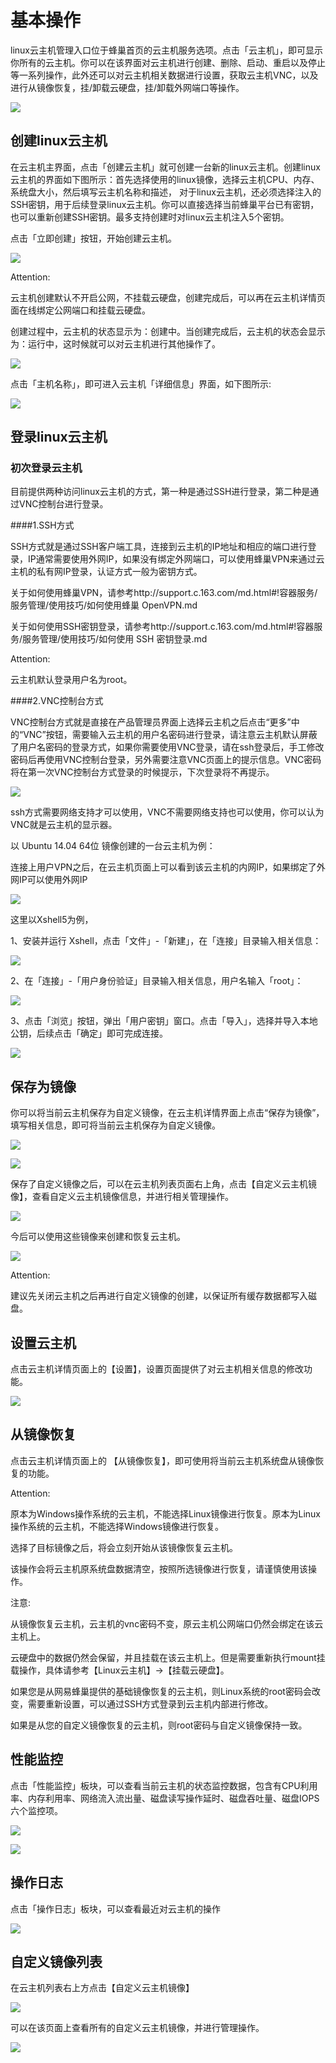# 基本操作

linux云主机管理入口位于蜂巢首页的云主机服务选项。点击「云主机」，即可显示你所有的云主机。你可以在该界面对云主机进行创建、删除、启动、重启以及停止等一系列操作，此外还可以对云主机相关数据进行设置，获取云主机VNC，以及进行从镜像恢复，挂/卸载云硬盘，挂/卸载外网端口等操作。

![](../image/linux/linux主机_使用指南_总览.PNG)

## 创建linux云主机

在云主机主界面，点击「创建云主机」就可创建一台新的linux云主机。创建linux云主机的界面如下图所示：首先选择使用的linux镜像，选择云主机CPU、内存、系统盘大小，然后填写云主机名称和描述，
对于linux云主机，还必须选择注入的SSH密钥，用于后续登录linux云主机。你可以直接选择当前蜂巢平台已有密钥，也可以重新创建SSH密钥。最多支持创建时对linux云主机注入5个密钥。

点击「立即创建」按钮，开始创建云主机。

![](../image/linux/linux主机_使用指南_创建linux云主机2.png)

<span>Attention:</span><div class="alertContent">云主机创建默认不开启公网，不挂载云硬盘，创建完成后，可以再在云主机详情页面在线绑定公网端口和挂载云硬盘。</div>

创建过程中，云主机的状态显示为：创建中。当创建完成后，云主机的状态会显示为：运行中，这时候就可以对云主机进行其他操作了。

![](../image/linux/linux主机_使用指南_创建linux云主机2.png)

点击「主机名称」，即可进入云主机「详细信息」界面，如下图所示:

![](../image/linux/linux主机_使用指南_创建linux云主机3.png)





## 登录linux云主机

### 初次登录云主机

目前提供两种访问linux云主机的方式，第一种是通过SSH进行登录，第二种是通过VNC控制台进行登录。

####1.SSH方式

SSH方式就是通过SSH客户端工具，连接到云主机的IP地址和相应的端口进行登录，IP通常需要使用外网IP，如果没有绑定外网端口，可以使用蜂巢VPN来通过云主机的私有网IP登录，认证方式一般为密钥方式。

关于如何使用蜂巢VPN，请参考http://support.c.163.com/md.html#!容器服务/服务管理/使用技巧/如何使用蜂巢 OpenVPN.md

关于如何使用SSH密钥登录，请参考http://support.c.163.com/md.html#!容器服务/服务管理/使用技巧/如何使用 SSH 密钥登录.md

<span>Attention:</span><div class="alertContent">云主机默认登录用户名为root。</div>

####2.VNC控制台方式

VNC控制台方式就是直接在产品管理员界面上选择云主机之后点击“更多”中的“VNC”按钮，需要输入云主机的用户名密码进行登录，请注意云主机默认屏蔽了用户名密码的登录方式，如果你需要使用VNC登录，请在ssh登录后，手工修改密码后再使用VNC控制台登录，另外需要注意VNC页面上的提示信息。VNC密码将在第一次VNC控制台方式登录的时候提示，下次登录将不再提示。

![](../image/linux/linux主机_使用指南_登录linux云主机2.png)

ssh方式需要网络支持才可以使用，VNC不需要网络支持也可以使用，你可以认为VNC就是云主机的显示器。


以 Ubuntu 14.04 64位 镜像创建的一台云主机为例：

连接上用户VPN之后，在云主机页面上可以看到该云主机的内网IP，如果绑定了外网IP可以使用外网IP

![](../image/linux/linux主机_使用指南_登录linux云主机3.png)

这里以Xshell5为例，

1、安装并运行 Xshell，点击「文件」-「新建」，在「连接」目录输入相关信息：

![](../image/linux/linux主机_使用指南_登录linux云主机4.png)


2、在「连接」-「用户身份验证」目录输入相关信息，用户名输入「root」：

![](../image/linux/linux主机_使用指南_登录linux云主机5.png)

3、点击「浏览」按钮，弹出「用户密钥」窗口。点击「导入」，选择并导入本地公钥，后续点击「确定」即可完成连接。

![](../image/linux/linux主机_使用指南_登录linux云主机6.png)




## 保存为镜像

你可以将当前云主机保存为自定义镜像，在云主机详情界面上点击“保存为镜像”，填写相关信息，即可将当前云主机保存为自定义镜像。

![](../image/linux/linux主机_使用指南_保存为镜像1.png)

![](../image/linux/linux主机_使用指南_保存为镜像2.png)

保存了自定义镜像之后，可以在云主机列表页面右上角，点击【自定义云主机镜像】，查看自定义云主机镜像信息，并进行相关管理操作。

![](../image/linux/linux主机_使用指南_保存为镜像3.png)

今后可以使用这些镜像来创建和恢复云主机。

![](../image/linux/linux主机_使用指南_保存为镜像4.png)

<span>Attention:</span><div class="alertContent">建议先关闭云主机之后再进行自定义镜像的创建，以保证所有缓存数据都写入磁盘。</div>


## 设置云主机

点击云主机详情页面上的【设置】，设置页面提供了对云主机相关信息的修改功能。

![](../image/linux/linux主机_使用指南_设置云主机1.png)


## 从镜像恢复

点击云主机详情页面上的 【从镜像恢复】，即可使用将当前云主机系统盘从镜像恢复的功能。

<span>Attention:</span><div class="alertContent">原本为Windows操作系统的云主机，不能选择Linux镜像进行恢复。原本为Linux操作系统的云主机，不能选择Windows镜像进行恢复。</div>

选择了目标镜像之后，将会立刻开始从该镜像恢复云主机。

该操作会将云主机原系统盘数据清空，按照所选镜像进行恢复，请谨慎使用该操作。


注意: 

从镜像恢复云主机，云主机的vnc密码不变，原云主机公网端口仍然会绑定在该云主机上。

云硬盘中的数据仍然会保留，并且挂载在该云主机上。但是需要重新执行mount挂载操作，具体请参考【Linux云主机】->【挂载云硬盘】。

如果您是从网易蜂巢提供的基础镜像恢复的云主机，则Linux系统的root密码会改变，需要重新设置，可以通过SSH方式登录到云主机内部进行修改。

如果是从您的自定义镜像恢复的云主机，则root密码与自定义镜像保持一致。


## 性能监控

点击「性能监控」板块，可以查看当前云主机的状态监控数据，包含有CPU利用率、内存利用率、网络流入流出量、磁盘读写操作延时、磁盘吞吐量、磁盘IOPS六个监控项。

![](../image/linux/linux主机_使用指南_性能监控1.png)

![](../image/linux/linux主机_使用指南_性能监控2.png)


## 操作日志

点击「操作日志」板块，可以查看最近对云主机的操作

![](../image/linux/linux主机_使用指南_日志.png)



## 自定义镜像列表

在云主机列表右上方点击【自定义云主机镜像】

![](../image/linux/linux主机_使用指南_保存为镜像3.png)

可以在该页面上查看所有的自定义云主机镜像，并进行管理操作。

![](../image/linux/linux主机_使用指南_保存为镜像4.png)



